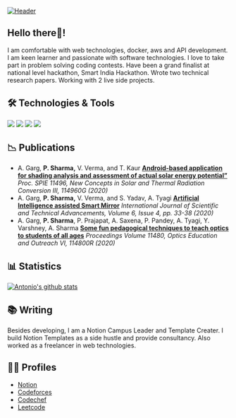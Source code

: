 [![Header](/github-bg.png?raw=true "Header")](https://github.com/princesharma74)

## Hello there👋! 
I am comfortable with web technologies, docker, aws and API development. I am keen learner and passionate with software technologies. I love to take part in problem solving coding contests. Have been a grand finalist at national level hackathon, Smart India Hackathon. Wrote two technical research papers. Working with 2 live side projects.

## 🛠️ Technologies & Tools
![](https://img.shields.io/badge/Code-JavaScript-informational?style=flat&color=informational&logo=javascript)
![](https://img.shields.io/badge/Code-React-informational?style=flat&color=informational&logo=react)
![](https://img.shields.io/badge/Code-TypeScript-informational?style=flat&color=informational)
![](https://img.shields.io/badge/Tool-Docker-informational?style=flat&color=warning&logo=docker)

## 📉 Publications
    
- A. Garg, **P. Sharma,** V. Verma, and T. Kaur [**Android-based application for shading analysis and assessment of actual solar energy potential”**](https://doi.org/10.1117/12.2570966) *Proc. SPIE 11496, New Concepts in Solar and Thermal Radiation Conversion III, 114960G (2020)*
- A. Garg, **P. Sharma,** V. Verma, and S. Yadav, A. Tyagi [**Artificial Intelligence assisted Smart Mirror**](https://www.ijsta.com/papers/IJSTAV6N4Y20/IJSTAV6N4Y20_2021.pdf) *International Journal of Scientific and Technical Advancements, Volume 6, Issue 4, pp. 33-38 (2020)*
- A. Garg, **P. Sharma**, P. Prajapat, A. Saxena, P. Pandey, A. Tyagi, Y. Varshney, A. Sharma [**Some fun pedagogical techniques to teach optics to students of all ages**](https://doi.org/10.1117/12.2570964) *Proceedings Volume 11480, Optics Education and Outreach VI, 114800R (2020)*


## 📊 Statistics
[![Antonio's github stats](https://github-readme-stats.vercel.app/api?username=princesharma74&theme=dark&count_private=true)](https://github.com/anuraghazra/github-readme-stats)


## 📚 Writing
Besides developing, I am a Notion Campus Leader and Template Creater. I build Notion Templates as a side hustle and provide consultancy. Also worked as a freelancer in web technologies.  

## 👨‍💻 Profiles

- [Notion](https://www.notion.so/@princesharma74)
- [Codeforces](https://codeforces.com/profile/princesharma74)
- [Codechef](https://www.codechef.com/users/princesharma75)
- [Leetcode](https://leetcode.com/princesharma74/)